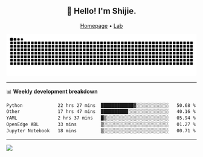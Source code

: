 <h2 align="center">👋 Hello! I'm Shijie.</h2>
<p align="center">
  <a href="https://xu-shi-jie.github.io"> Homepage</a> •
  <a href="https://onodalab.ees.hokudai.ac.jp"> Lab </a>
</p>

![Snake animation](https://github.com/xu-shi-jie/xu-shi-jie/blob/output/github-snake.svg)


-------

📊 **Weekly development breakdown**
<!--START_SECTION:waka-->

```txt
Python             22 hrs 27 mins  ████████████▓░░░░░░░░░░░░   50.68 %
Other              17 hrs 47 mins  ██████████░░░░░░░░░░░░░░░   40.16 %
YAML               2 hrs 37 mins   █▒░░░░░░░░░░░░░░░░░░░░░░░   05.94 %
OpenEdge ABL       33 mins         ▒░░░░░░░░░░░░░░░░░░░░░░░░   01.27 %
Jupyter Notebook   18 mins         ▒░░░░░░░░░░░░░░░░░░░░░░░░   00.71 %
```

<!--END_SECTION:waka-->

-------
![](https://komarev.com/ghpvc/?username=xu-shi-jie&style=flat-square&color=blue) 
